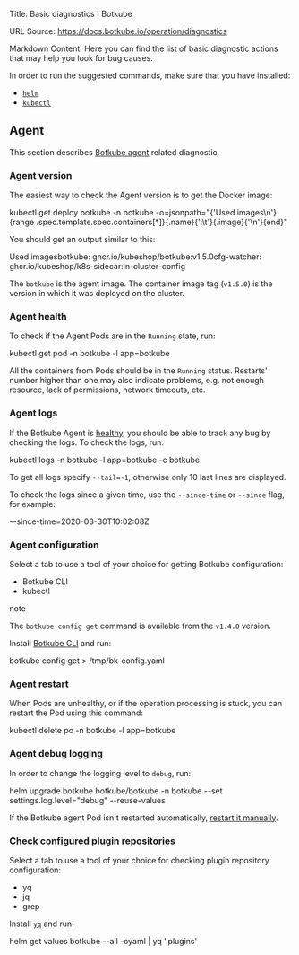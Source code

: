 Title: Basic diagnostics | Botkube

URL Source: https://docs.botkube.io/operation/diagnostics

Markdown Content:
Here you can find the list of basic diagnostic actions that may help you look for bug causes.

In order to run the suggested commands, make sure that you have installed:

*   [`helm`](https://helm.sh/docs/intro/install/)
*   [`kubectl`](https://kubernetes.io/docs/tasks/tools/)

Agent[​](#agent"DirectlinktoAgent")
---------------------------------------

This section describes [Botkube agent](https://docs.botkube.io/architecture/) related diagnostic.

### Agent version[​](#agent-version"DirectlinktoAgentversion")

The easiest way to check the Agent version is to get the Docker image:

kubectl get deploy botkube -n botkube -o=jsonpath="{'Used images\n'}{range .spec.template.spec.containers[*]}{.name}{':\t'}{.image}{'\n'}{end}"

You should get an output similar to this:

Used imagesbotkube:    ghcr.io/kubeshop/botkube:v1.5.0cfg-watcher:    ghcr.io/kubeshop/k8s-sidecar:in-cluster-config

The `botkube` is the agent image. The container image tag (`v1.5.0`) is the version in which it was deployed on the cluster.

### Agent health[​](#agent-health"DirectlinktoAgenthealth")

To check if the Agent Pods are in the `Running` state, run:

kubectl get pod -n botkube -l app=botkube

All the containers from Pods should be in the `Running` status. Restarts' number higher than one may also indicate problems, e.g. not enough resource, lack of permissions, network timeouts, etc.

### Agent logs[​](#agent-logs"DirectlinktoAgentlogs")

If the Botkube Agent is [healthy](#agent-health), you should be able to track any bug by checking the logs. To check the logs, run:

kubectl logs -n botkube -l app=botkube -c botkube

To get all logs specify `--tail=-1`, otherwise only 10 last lines are displayed.

To check the logs since a given time, use the `--since-time` or `--since` flag, for example:

--since-time=2020-03-30T10:02:08Z

### Agent configuration[​](#agent-configuration"DirectlinktoAgentconfiguration")

Select a tab to use a tool of your choice for getting Botkube configuration:

*   Botkube CLI
*   kubectl

note

The `botkube config get` command is available from the `v1.4.0` version.

Install [Botkube CLI](https://docs.botkube.io/cli/getting-started#installation) and run:

botkube config get > /tmp/bk-config.yaml

### Agent restart[​](#agent-restart"DirectlinktoAgentrestart")

When Pods are unhealthy, or if the operation processing is stuck, you can restart the Pod using this command:

kubectl delete po -n botkube -l app=botkube

### Agent debug logging[​](#agent-debug-logging"DirectlinktoAgentdebuglogging")

In order to change the logging level to `debug`, run:

helm upgrade botkube botkube/botkube -n botkube --set settings.log.level="debug" --reuse-values

If the Botkube agent Pod isn't restarted automatically, [restart it manually](#agent-restart).

### Check configured plugin repositories[​](#check-configured-plugin-repositories"DirectlinktoCheckconfiguredpluginrepositories")

Select a tab to use a tool of your choice for checking plugin repository configuration:

*   yq
*   jq
*   grep

Install [`yq`](https://github.com/mikefarah/yq) and run:

helm get values botkube --all -oyaml | yq '.plugins'
